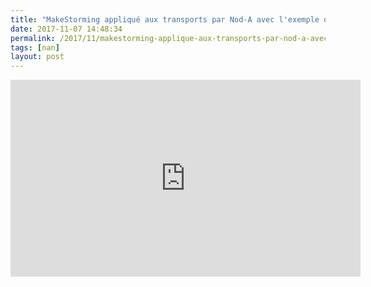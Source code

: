 ```yaml
---
title: "MakeStorming appliqué aux transports par Nod-A avec l'exemple de Systra"
date: 2017-11-07 14:48:34
permalink: /2017/11/makestorming-applique-aux-transports-par-nod-a-avec-lexemple-de-systra.html
tags: [nan]
layout: post
---
```


<iframe width="560" height="315" src="https://www.youtube.com/embed/L-6GyKKKjNE" frameborder="0" allowfullscreen></iframe>
